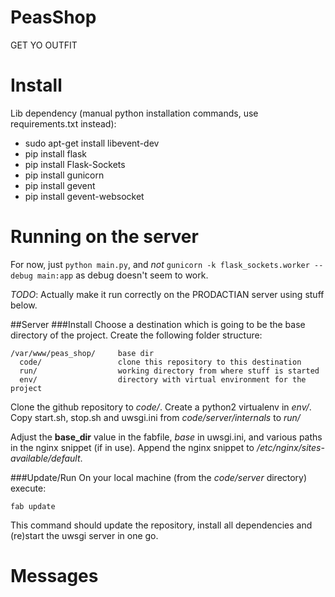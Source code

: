 PeasShop
========

GET YO OUTFIT

Install
=======
Lib dependency (manual python installation commands, use requirements.txt instead):

* sudo apt-get install libevent-dev
* pip install flask
* pip install Flask-Sockets
* pip install gunicorn
* pip install gevent
* pip install gevent-websocket

Running on the server
=====================

For now, just `python main.py`, and *not*
`gunicorn -k flask_sockets.worker --debug main:app` as debug doesn't seem to work.

*TODO*: Actually make it run correctly on the PRODACTIAN server using stuff below.


##Server
###Install
Choose a destination which is going to be the base directory of the project.
Create the following folder structure:
```
/var/www/peas_shop/     base dir
  code/                 clone this repository to this destination
  run/                  working directory from where stuff is started
  env/                  directory with virtual environment for the project
```
Clone the github repository to *code/*.
Create a python2 virtualenv in *env/*.
Copy start.sh, stop.sh and uwsgi.ini from *code/server/internals* to *run/*

Adjust the **base_dir** value in the fabfile, *base* in uwsgi.ini, and various paths in the nginx snippet (if in use).
Append the nginx snippet to */etc/nginx/sites-available/default*.

###Update/Run
On your local machine (from the *code/server* directory) execute:
```
fab update
```
This command should update the repository, install all dependencies and (re)start the uwsgi server in one go.

Messages
========
